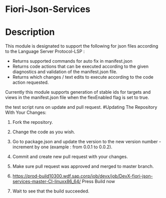 # Fiori-Json-Services
# Description
This module is designated to support the following for json files according to the Language Server Protocol-LSP :
* Returns supported commands for auto fix in manifest.json
* Returns code actions that can be executed according to the given diagnostics and validation of the manifest.json file.
* Returns which changes / text edits to execute according to the code action requested.

Currently this module supports generation of stable ids for targets and views in the manifest.json file when the flexEnabled flag is set to  true.

the test script runs on update and pull request.
#Updating The Repository With Your Changes:

1. Fork the repository.
2. Change the code as you wish.
3. Go to package.json and update the version to the new version number - increment by one (example : from 0.0.1 to 0.0.2).
4. Commit and create new pull request with your changes.
5. Make sure pull request was approved and merged to master branch.
6. https://prod-build10300.wdf.sap.corp/job/devx/job/DevX-fiori-json-services-master-CI-linuxx86_64/
    Press  Build now
   
6. Wait to see that the build succeeded.



